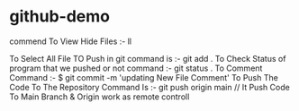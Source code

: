 # github-demo

commend To View Hide Files :- ll

To Select All File TO Push in git command is :- git add .
To Check Status of program that we pushed or not command :- git status .
To Comment Command :- $ git commit -m 'updating New File Comment'
To Push The Code To The Repository Command Is :- git push origin main // It Push Code To Main Branch & Origin work as remote controll